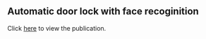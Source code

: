 ## Automatic door lock with face recoginition

Click [here](https://iopscience.iop.org/article/10.1088/1742-6596/2406/1/012007) to view the publication.
